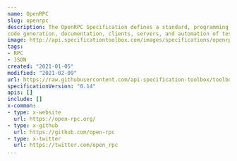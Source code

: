 ```yaml
---
name: OpenRPC
slug: openrpc
description: The OpenRPC Specification defines a standard, programming language-agnostic interface description for JSON-RPC 2.0 APIs. It is both human and machine-readable. Use cases for machine-readable JSON-RPC API definition documents include, but are not limited to: specification driven development, interactive documentation
code generation, documentation, clients, servers, and automation of test cases. OpenRPC documents describe a JSON-RPC APIs services and are represented in JSON format. These documents may either be produced and served statically or be generated dynamically from an application.
image: http://api.specificationtoolbox.com/images/specifications/openrpc.png
tags:
- RPC
- JSON
created: "2021-01-05"
modified: "2021-02-09"
url: https://raw.githubusercontent.com/api-specification-toolbox/toolbox/main/_specifications/openrpc.md
specificationVersion: "0.14"
apis: []
include: []
x-common:
- type: x-website
  url: https://open-rpc.org/
- type: x-github
  url: https://github.com/open-rpc
- type: x-twitter
  url: https://twitter.com/open_rpc  
...
```

